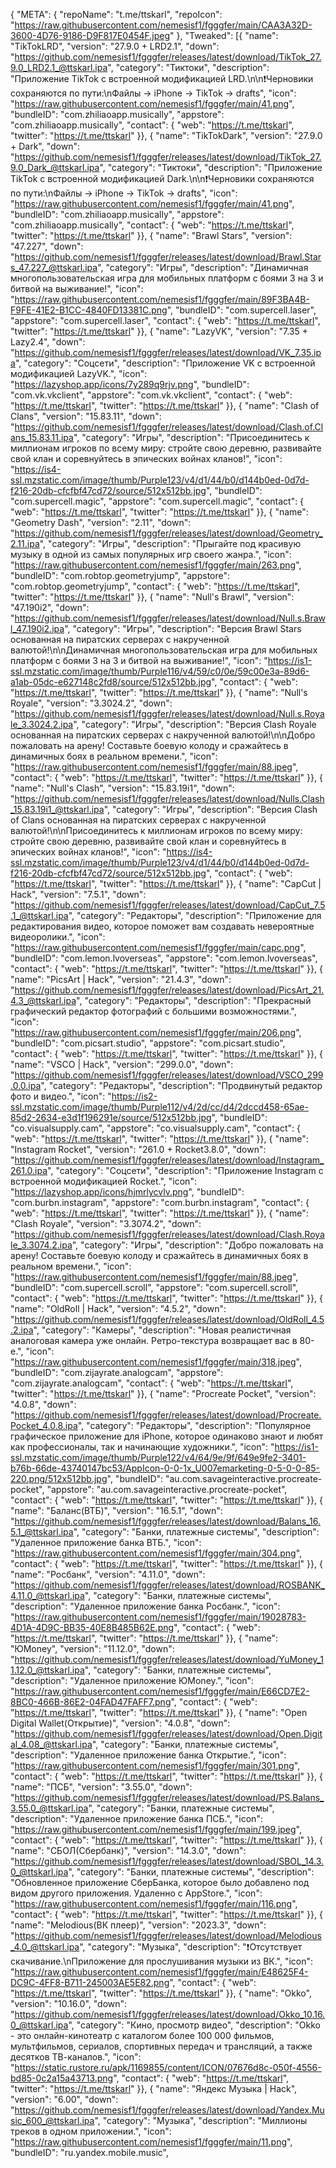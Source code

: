 {
	"META": {
		"repoName": "t.me/ttskarl",
		"repoIcon": "https://raw.githubusercontent.com/nemesisf1/fgggfer/main/CAA3A32D-3600-4D76-9186-D9F817E0454F.jpeg"
	},
	"Tweaked": [{
		"name": "TikTokLRD",
		"version": "27.9.0 + LRD2.1",
		"down": "https://github.com/nemesisf1/fgggfer/releases/latest/download/TikTok_27.9.0_LRD2.1_@ttskarl.ipa",
      "category": "Тиктоки",
		"description": "Приложение TikTok с встроенной модификацией LRD.\n\n❗️Черновики сохраняются по пути:\nФайлы -> iPhone -> TikTok -> drafts",
      "icon": "https://raw.githubusercontent.com/nemesisf1/fgggfer/main/41.png",
      "bundleID": "com.zhiliaoapp.musically",
		"appstore": "com.zhiliaoapp.musically",
		"contact": {
			"web": "https://t.me/ttskarl",
			"twitter": "https://t.me/ttskarl"
}},
{
		"name": "TikTokDark",
		"version": "27.9.0 + Dark",
		"down": "https://github.com/nemesisf1/fgggfer/releases/latest/download/TikTok_27.9.0_Dark_@ttskarl.ipa",
      "category": "Тиктоки",
		"description": "Приложение TikTok с встроенной модификацией Dark.\n\n❗️Черновики сохраняются по пути:\nФайлы -> iPhone -> TikTok -> drafts",
      "icon": "https://raw.githubusercontent.com/nemesisf1/fgggfer/main/41.png",
      "bundleID": "com.zhiliaoapp.musically",
		"appstore": "com.zhiliaoapp.musically",
		"contact": {
			"web": "https://t.me/ttskarl",
			"twitter": "https://t.me/ttskarl"
}},
{
		"name": "Brawl Stars",
		"version": "47.227",
		"down": "https://github.com/nemesisf1/fgggfer/releases/latest/download/Brawl.Stars_47.227_@ttskarl.ipa",
      "category": "Игры",
		"description": "Динамичная многопользовательская игра для мобильных платформ с боями 3 на 3 и битвой на выживание!",
      "icon": "https://raw.githubusercontent.com/nemesisf1/fgggfer/main/89F3BA4B-F9FE-41E2-B1CC-4840FD13381C.png",
      "bundleID": "com.supercell.laser",
		"appstore": "com.supercell.laser",
		"contact": {
			"web": "https://t.me/ttskarl",
			"twitter": "https://t.me/ttskarl"
}},
{
		"name": "LazyVK",
		"version": "7.35 + Lazy2.4",
		"down": "https://github.com/nemesisf1/fgggfer/releases/latest/download/VK_7.35.ipa",
      "category": "Соцсети",
		"description": "Приложение VK с встроенной модификацией LazyVK.",
      "icon": "https://lazyshop.app/icons/7y289q9rjv.png",
      "bundleID": "com.vk.vkclient",
		"appstore": "com.vk.vkclient",
		"contact": {
			"web": "https://t.me/ttskarl",
			"twitter": "https://t.me/ttskarl"
}},
{
		"name": "Clash of Clans",
		"version": "15.83.11",
		"down": "https://github.com/nemesisf1/fgggfer/releases/latest/download/Clash.of.Clans_15.83.11.ipa",
      "category": "Игры",
		"description": "Присоединитесь к миллионам игроков по всему миру: стройте свою деревню, развивайте свой клан и соревнуйтесь в эпических войнах кланов!",
      "icon": "https://is4-ssl.mzstatic.com/image/thumb/Purple123/v4/d1/44/b0/d144b0ed-0d7d-f216-20db-cfcfbf47cd72/source/512x512bb.jpg",
      "bundleID": "com.supercell.magic",
		"appstore": "com.supercell.magic",
		"contact": {
			"web": "https://t.me/ttskarl",
			"twitter": "https://t.me/ttskarl"
}},
{
		"name": "Geometry Dash",
		"version": "2.11",
		"down": "https://github.com/nemesisf1/fgggfer/releases/latest/download/Geometry_2.11.ipa",
      "category": "Игры",
		"description": "Прыгайте под красивую музыку в одной из самых популярных игр своего жанра.",
      "icon": "https://raw.githubusercontent.com/nemesisf1/fgggfer/main/263.png",
      "bundleID": "com.robtop.geometryjump",
		"appstore": "com.robtop.geometryjump",
		"contact": {
			"web": "https://t.me/ttskarl",
			"twitter": "https://t.me/ttskarl"
}},
{
		"name": "Null's Brawl",
		"version": "47.190i2",
		"down": "https://github.com/nemesisf1/fgggfer/releases/latest/download/Null.s.Brawl_47.190i2.ipa",
      "category": "Игры",
		"description": "Версия Brawl Stars основанная на пиратских серверах с накрученной валютой!\n\nДинамичная многопользовательская игра для мобильных платформ с боями 3 на 3 и битвой на выживание!",
      "icon": "https://is1-ssl.mzstatic.com/image/thumb/Purple116/v4/59/c0/0e/59c00e3a-89d6-a1ab-05dc-e627148c2fd8/source/512x512bb.jpg",
		"contact": {
			"web": "https://t.me/ttskarl",
			"twitter": "https://t.me/ttskarl"
}},
{
		"name": "Null's Royale",
		"version": "3.3024.2",
		"down": "https://github.com/nemesisf1/fgggfer/releases/latest/download/Null.s.Royale_3.3024.2.ipa",
      "category": "Игры",
		"description": "Версия Clash Royale основанная на пиратских серверах с накрученной валютой!\n\nДобро пожаловать на арену! Составьте боевую колоду и сражайтесь в динамичных боях в реальном времени.",
      "icon": "https://raw.githubusercontent.com/nemesisf1/fgggfer/main/88.jpeg",
		"contact": {
			"web": "https://t.me/ttskarl",
			"twitter": "https://t.me/ttskarl"
}},
{
		"name": "Null's Clash",
		"version": "15.83.19i1",
		"down": "https://github.com/nemesisf1/fgggfer/releases/latest/download/Nulls.Clash_15.83.19i1_@ttskarl.ipa",
      "category": "Игры",
		"description": "Версия Clash of Clans основанная на пиратских серверах с накрученной валютой!\n\nПрисоединитесь к миллионам игроков по всему миру: стройте свою деревню, развивайте свой клан и соревнуйтесь в эпических войнах кланов!",
      "icon": "https://is4-ssl.mzstatic.com/image/thumb/Purple123/v4/d1/44/b0/d144b0ed-0d7d-f216-20db-cfcfbf47cd72/source/512x512bb.jpg",
		"contact": {
			"web": "https://t.me/ttskarl",
			"twitter": "https://t.me/ttskarl"
}},
{
		"name": "CapCut | Hack",
		"version": "7.5.1",
		"down": "https://github.com/nemesisf1/fgggfer/releases/latest/download/CapCut_7.5.1_@ttskarl.ipa",
      "category": "Редакторы",
		"description": "Приложение для редактирования видео, которое поможет вам создавать невероятные видеоролики.",
      "icon": "https://raw.githubusercontent.com/nemesisf1/fgggfer/main/capc.png",
      "bundleID": "com.lemon.lvoverseas",
		"appstore": "com.lemon.lvoverseas",
		"contact": {
			"web": "https://t.me/ttskarl",
			"twitter": "https://t.me/ttskarl"
}},
{
		"name": "PicsArt | Hack",
		"version": "21.4.3",
		"down": "https://github.com/nemesisf1/fgggfer/releases/latest/download/PicsArt_21.4.3_@ttskarl.ipa",
      "category": "Редакторы",
		"description": "Прекрасный графический редактор фотографий с большими возможностями.",
      "icon": "https://raw.githubusercontent.com/nemesisf1/fgggfer/main/206.png",
      "bundleID": "com.picsart.studio",
		"appstore": "com.picsart.studio",
		"contact": {
			"web": "https://t.me/ttskarl",
			"twitter": "https://t.me/ttskarl"
}},
{
		"name": "VSCO | Hack",
		"version": "299.0.0",
		"down": "https://github.com/nemesisf1/fgggfer/releases/latest/download/VSCO_299.0.0.ipa",
      "category": "Редакторы",
		"description": "Продвинутый редактор фото и видео.",
      "icon": "https://is2-ssl.mzstatic.com/image/thumb/Purple112/v4/2d/cc/d4/2dccd458-65ae-85d2-2634-e3d1f196291e/source/512x512bb.jpg",
      "bundleID": "co.visualsupply.cam",
		"appstore": "co.visualsupply.cam",
		"contact": {
			"web": "https://t.me/ttskarl",
			"twitter": "https://t.me/ttskarl"
}},
{
		"name": "Instagram Rocket",
		"version": "261.0 + Rocket3.8.0",
		"down": "https://github.com/nemesisf1/fgggfer/releases/latest/download/Instagram_261.0.ipa",
      "category": "Соцсети",
		"description": "Приложение Instagram с встроенной модификацией Rocket.",
      "icon": "https://lazyshop.app/icons/hjmrlycvlv.png",
      "bundleID": "com.burbn.instagram",
		"appstore": "com.burbn.instagram",
		"contact": {
			"web": "https://t.me/ttskarl",
			"twitter": "https://t.me/ttskarl"
}},
{
		"name": "Clash Royale",
		"version": "3.3074.2",
		"down": "https://github.com/nemesisf1/fgggfer/releases/latest/download/Clash.Royale_3.3074.2.ipa",
      "category": "Игры",
		"description": "Добро пожаловать на арену! Составьте боевую колоду и сражайтесь в динамичных боях в реальном времени.",
      "icon": "https://raw.githubusercontent.com/nemesisf1/fgggfer/main/88.jpeg",
      "bundleID": "com.supercell.scroll",
		"appstore": "com.supercell.scroll",
		"contact": {
			"web": "https://t.me/ttskarl",
			"twitter": "https://t.me/ttskarl"
}},
{
		"name": "OldRoll | Hack",
		"version": "4.5.2",
		"down": "https://github.com/nemesisf1/fgggfer/releases/latest/download/OldRoll_4.5.2.ipa",
      "category": "Камеры",
		"description": "Новая реалистичная аналоговая камера уже онлайн. Ретро-текстура возвращает вас в 80-е.",
      "icon": "https://raw.githubusercontent.com/nemesisf1/fgggfer/main/318.jpeg",
      "bundleID": "com.zijayrate.analogcam",
		"appstore": "com.zijayrate.analogcam",
		"contact": {
			"web": "https://t.me/ttskarl",
			"twitter": "https://t.me/ttskarl"
}},
{
		"name": "Procreate Pocket",
		"version": "4.0.8",
		"down": "https://github.com/nemesisf1/fgggfer/releases/latest/download/Procreate.Pocket_4.0.8.ipa",
      "category": "Редакторы",
		"description": "Популярное графическое приложение для iPhone, которое одинаково знают и любят как профессионалы, так и начинающие художники.",
      "icon": "https://is1-ssl.mzstatic.com/image/thumb/Purple122/v4/64/9e/9f/649e9fe2-3401-b76b-66de-43740147bc53/AppIcon-0-0-1x_U007emarketing-0-5-0-0-85-220.png/512x512bb.jpg",
      "bundleID": "au.com.savageinteractive.procreate-pocket",
		"appstore": "au.com.savageinteractive.procreate-pocket",
		"contact": {
			"web": "https://t.me/ttskarl",
			"twitter": "https://t.me/ttskarl"
}},
{
		"name": "Баланс(ВТБ)",
		"version": "16.5.1",
		"down": "https://github.com/nemesisf1/fgggfer/releases/latest/download/Balans_16.5.1_@ttskarl.ipa",
      "category": "Банки, платежные системы",
		"description": "Удаленное приложение банка ВТБ.",
      "icon": "https://raw.githubusercontent.com/nemesisf1/fgggfer/main/304.png",
		"contact": {
			"web": "https://t.me/ttskarl",
			"twitter": "https://t.me/ttskarl"
}},
{
		"name": "Росбанк",
		"version": "4.11.0",
		"down": "https://github.com/nemesisf1/fgggfer/releases/latest/download/ROSBANK_4.11.0_@ttskarl.ipa",
      "category": "Банки, платежные системы",
		"description": "Удаленное приложение банка Росбанк.",
      "icon": "https://raw.githubusercontent.com/nemesisf1/fgggfer/main/19028783-4D1A-4D9C-BB35-40E8B485B62E.png",
		"contact": {
			"web": "https://t.me/ttskarl",
			"twitter": "https://t.me/ttskarl"
}},
{
		"name": "ЮMoney",
		"version": "11.12.0",
		"down": "https://github.com/nemesisf1/fgggfer/releases/latest/download/YuMoney_11.12.0_@ttskarl.ipa",
      "category": "Банки, платежные системы",
		"description": "Удаленное приложение ЮMoney.",
      "icon": "https://raw.githubusercontent.com/nemesisf1/fgggfer/main/E66CD7E2-8BC0-466B-86E2-04FAD47FAFF7.png",
		"contact": {
			"web": "https://t.me/ttskarl",
			"twitter": "https://t.me/ttskarl"
}},
{
		"name": "Open Digital Wallet(Открытие)",
		"version": "4.0.8",
		"down": "https://github.com/nemesisf1/fgggfer/releases/latest/download/Open.Digital_4.08_@ttskarl.ipa",
      "category": "Банки, платежные системы",
		"description": "Удаленное приложение банка Открытие.",
      "icon": "https://raw.githubusercontent.com/nemesisf1/fgggfer/main/301.png",
		"contact": {
			"web": "https://t.me/ttskarl",
			"twitter": "https://t.me/ttskarl"
}},
{
		"name": "ПСБ",
		"version": "3.55.0",
		"down": "https://github.com/nemesisf1/fgggfer/releases/latest/download/PS.Balans_3.55.0_@ttskarl.ipa",
      "category": "Банки, платежные системы",
		"description": "Удаленное приложение банка ПСБ.",
      "icon": "https://raw.githubusercontent.com/nemesisf1/fgggfer/main/199.jpeg",
		"contact": {
			"web": "https://t.me/ttskarl",
			"twitter": "https://t.me/ttskarl"
}},
{
		"name": "СБОЛ(Сбербанк)",
		"version": "14.3.0",
		"down": "https://github.com/nemesisf1/fgggfer/releases/latest/download/SBOL_14.3.0_@ttskarl.ipa",
      "category": "Банки, платежные системы",
		"description": "Обновленное приложение СберБанка, которое было добавлено под видом другого приложения. Удаленно с AppStore.",
      "icon": "https://raw.githubusercontent.com/nemesisf1/fgggfer/main/116.png",
		"contact": {
			"web": "https://t.me/ttskarl",
			"twitter": "https://t.me/ttskarl"
}},
{
		"name": "Melodious(ВК плеер)",
		"version": "2023.3",
		"down": "https://github.com/nemesisf1/fgggfer/releases/latest/download/Melodious_4.0_@ttskarl.ipa",
      "category": "Музыка",
		"description": "❗️Отсутствует скачивание.\nПриложение для прослушивания музыки из ВК.",
      "icon": "https://raw.githubusercontent.com/nemesisf1/fgggfer/main/E48625F4-DC9C-4FF8-B711-245003AE5E82.png",
		"contact": {
			"web": "https://t.me/ttskarl",
			"twitter": "https://t.me/ttskarl"
}},
{
		"name": "Okko",
		"version": "10.16.0",
		"down": "https://github.com/nemesisf1/fgggfer/releases/latest/download/Okko_10.16.0_@ttskarl.ipa",
      "category": "Кино, просмотр видео",
		"description": "Okko - это онлайн-кинотеатр с каталогом более 100 000 фильмов, мультфильмов, сериалов, спортивных передач и трансляций, а также десятков ТВ-каналов.",
      "icon": "https://static.rustore.ru/apk/1169855/content/ICON/07676d8c-050f-4556-bd85-0c2a15a43713.png",
		"contact": {
			"web": "https://t.me/ttskarl",
			"twitter": "https://t.me/ttskarl"
}},
{
		"name": "Яндекс Музыка | Hack",
		"version": "6.00",
		"down": "https://github.com/nemesisf1/fgggfer/releases/latest/download/Yandex.Music_600_@ttskarl.ipa",
      "category": "Музыка",
		"description": "Миллионы треков в одном приложении.",
      "icon": "https://raw.githubusercontent.com/nemesisf1/fgggfer/main/11.png",
      "bundleID": "ru.yandex.mobile.music",
